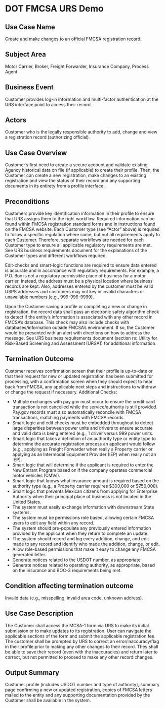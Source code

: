 # DOT FMCSA URS Demo

## Use Case Name
Create and make changes to an official FMCSA registration record.

## Subject Area
Motor Carrier, Broker, Freight Forwarder, Insurance Company, Process Agent

## Business Event
Customer provides log-in information and multi-factor authentication at the URS interface point to access their record.

## Actors
Customer who is the legally responsible authority to add, change and view a registration record (authorizing official).

## Use Case Overview
Customer’s first need to create a secure account and validate existing Agency historical data on file (if applicable) to create their profile. Then, the Customer can create a new registration, make changes to an existing registration and view the status of their record and any supporting documents in its entirety from a profile interface.

## Preconditions
Customers provide key identification information in their profile to ensure that URS assigns them to the right workflow. Required information can be found within FMCSA registration standard forms and in instructions found on the FMCSA website. Each Customer type (see “Actor” above) is required to follow a specific regulation where some, but not all requirements apply to each Customer. Therefore, separate workflows are needed for each Customer type to ensure all applicable regulatory requirements are met. See URS business requirements document for the explanations of the Customer types and different workflows required.

Edit-checks and smart-logic functions are required to ensure data entered is accurate and in accordance with regulatory requirements. For example, a P.O. Box is not a regulatory permissible place of business for a motor carrier. Instead, the address must be a physical location where business records are kept. Also, addresses entered by the customer must be valid USPS addresses and customers may not key in invalid characters or unavailable numbers (e.g., 999-999-9999).

Upon the Customer saving a profile or completing a new or change in registration, the record data shall pass an electronic safety algorithm check to detect if the entity’s information is associated with any other record in FMCSA’s database. This check may also include checks with databases/information outside FMCSA’s environment. If so, the Customer would be presented with an alert with directions on how to address the message. See URS business requirements document (section re: Utility for Risk-Based Screening and Assessment [URSA]) for additional information.

## Termination Outcome
Customer receives confirmation screen that their profile is up-to-date or that their request for new or updated registration has been submitted for processing, with a confirmation screen when they should expect to hear back from FMCSA, any applicable next steps and instructions to withdraw or change the request if necessary.
Additional Checks:
- Multiple exchanges with pay.gov must occur to ensure the credit card transaction is not cancelled while the service/authority is still provided. Pay.gov records must also automatically reconcile with FMCSA transactions, matching payments with FMCSA records.
- Smart logic and edit checks must be embedded throughout to detect large disparities between power units and drivers to ensure accurate and valid data is being entered (e.g., 1 driver versus 999 power units.
- Smart logic that takes a definition of an authority type or entity type to determine the accurate registration process an applicant would follow (e.g., applying as Freight Forwarder when really a Property carrier or applying as an Intermodal Equipment Provider (IEP) when really not an IEP).
- Smart logic that will determine if the applicant is required to enter the New Entrant Program based on if the company operates commercial motor vehicles (CMVs).
- Smart logic that knows what insurance amount is required based on the authority type (e.g., a Property carrier requires $300,000 or $750,000).
- Smart logic that prevents Mexican citizens from applying for Enterprise Authority when their principal place of business is not located in the United States.
- The system must easily exchange information with downstream State systems.
- The system must be permissions role based, allowing certain FMCSA users to edit any field within any record.
- The system should pre-populate any previously entered information provided by the applicant when they return to complete an update.
- The system should record and log every addition, change, and edit made to any record and identify who made the addition, change, or edit.
- Allow role-based permissions that make it easy to change any FMCSA generated letter.
- Generate notices related to the USDOT number, as appropriate.
- Generate notices related to operating authority, as appropriate, based on the insurance and BOC-3 requirements being met.

## Condition affecting termination outcome
Invalid data (e.g., misspelling, invalid area code, unknown address).

## Use Case Description
The Customer shall access the MCSA-1 form via URS to make its initial submission or to make updates to its registration. User can navigate the applicable sections of the form and submit the applicable registration fee. The customer shall be prompted by URS to correct an error/inaccuracy/flag in their profile prior to making any other changes to their record. They shall be able to save their record (even with the inaccuracies) and return later to correct, but not permitted to proceed to make any other record changes.

## Output Summary
Customer profile (includes USDOT number and type of authority), summary page confirming a new or updated registration, copies of FMCSA letters mailed to the entity and any supporting documentation provided by the Customer shall be available in the system.
